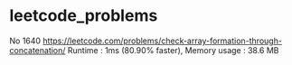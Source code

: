 # leetcode_problems

No 1640 https://leetcode.com/problems/check-array-formation-through-concatenation/
Runtime : 1ms (80.90% faster), Memory usage : 38.6 MB
